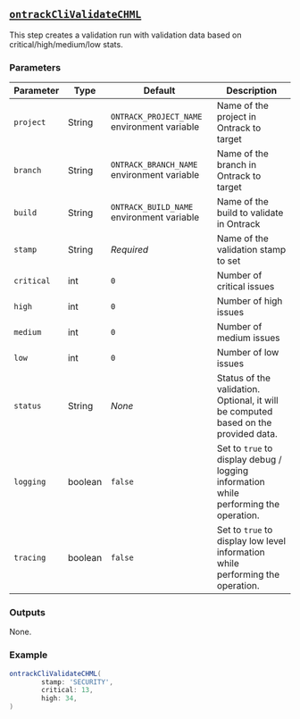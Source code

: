 ## [`ontrackCliValidateCHML`](ontrackCliValidateCHML.groovy)

This step creates a validation run with validation data based on critical/high/medium/low stats.

### Parameters

| Parameter | Type | Default | Description |
|---|---|---|---|
| `project` | String | `ONTRACK_PROJECT_NAME` environment variable | Name of the project in Ontrack to target |
| `branch` | String | `ONTRACK_BRANCH_NAME` environment variable | Name of the branch in Ontrack to target |
| `build` | String | `ONTRACK_BUILD_NAME` environment variable | Name of the build to validate in Ontrack |
| `stamp` | String | _Required_ | Name of the validation stamp to set |
| `critical` | int | `0` | Number of critical issues |
| `high` | int | `0` | Number of high issues |
| `medium` | int | `0` | Number of medium issues |
| `low` | int | `0` | Number of low issues |
| `status` | String | _None_ | Status of the validation. Optional, it will be computed based on the provided data. |
| `logging` | boolean | `false` | Set to `true` to display debug / logging information while performing the operation. |
| `tracing` | boolean | `false` | Set to `true` to display low level information while performing the operation. |

### Outputs

None.

### Example

```groovy
ontrackCliValidateCHML(
        stamp: 'SECURITY',
        critical: 13,
        high: 34,
)
```
